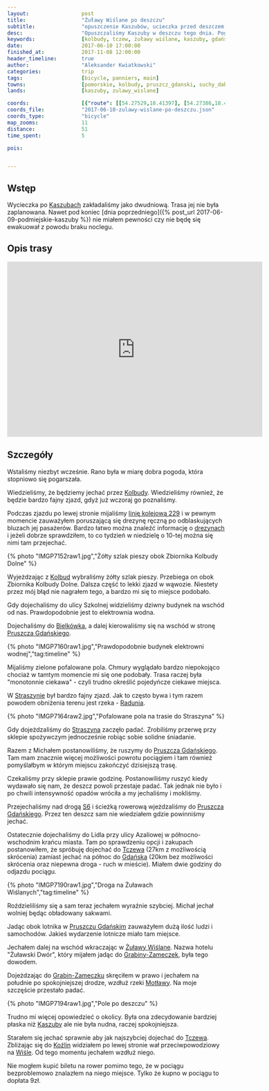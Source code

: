 ```yaml
---
layout:                 post
title:                  "Żuławy Wiślane po deszczu"
subtitle:               "opuszczenie Kaszubów, ucieczka przed deszczem i na koniec krótki przejazd przez Żuławy Wiślany aby dostać się do Tczewa"
desc:                   "Opuszczaliśmy Kaszuby w deszczu tego dnia. Pogoda miała mocny wpływ na moją chęć dłuższej jazdy. Ostatecznie gdy przestało padać udało mi się zobaczyć skrawek Żuław Wiślanych."
keywords:               [kolbudy, tczew, żuławy wiślane, kaszuby, gdańsk, deszcz]
date:                   2017-06-10 17:00:00
finished_at:            2017-11-08 12:00:00
header_timeline:        true
author:                 "Aleksander Kwiatkowski"
categories:             trip
tags:                   [bicycle, panniers, main]
towns:                  [pomorskie, kolbudy, pruszcz_gdanski, suchy_dab, tczew]
lands:                  [kaszuby, zulawy_wislane]

coords:                 [{"route": [[54.27529,18.41397], [54.27386,18.42062], [54.27847,18.43448], [54.27923,18.44899], [54.27028,18.46856], [54.27915,18.48470], [54.27431,18.49087], [54.27401,18.49766], [54.26136,18.50847], [54.26008,18.51538], [54.26837,18.55924], [54.26772,18.56555], [54.26980,18.57902], [54.28211,18.59413], [54.27710,18.59503], [54.26998,18.62052], [54.26479,18.63524], [54.26990,18.63777], [54.26918,18.64897], [54.27028,18.65623], [54.26853,18.67417], [54.26472,18.66648], [54.26369,18.67520], [54.25449,18.67215], [54.25366,18.68738], [54.24616,18.71373], [54.24493,18.75081], [54.23305,18.75849], [54.22478,18.75697], [54.21138,18.76761], [54.19733,18.76856], [54.18085,18.77980], [54.17653,18.77963], [54.17653,18.79560], [54.14718,18.80993], [54.13813,18.81585], [54.13230,18.81671], [54.11339,18.80306], [54.09552,18.79860], [54.09497,18.79229], [54.09683,18.78920]], "type": "bicycle"}]
coords_file:            "2017-06-10-zulawy-wislane-po-deszczu.json"
coords_type:            "bicycle"
map_zooms:              11
distance:               51
time_spent:             5

pois:


---
```


[wiki-gdansk]: https://pl.wikipedia.org/wiki/Gda%C5%84sk
[wiki-kaszuby]: https://pl.wikipedia.org/wiki/Kaszuby
[wiki-kolbudy]: https://pl.wikipedia.org/wiki/Kolbudy
[wiki-bielkowko]: https://pl.wikipedia.org/wiki/Bielkowo_(powiat_gda%C5%84ski)
[wiki-pruszcz-gdanski]: https://pl.wikipedia.org/wiki/Pruszcz_Gda%C5%84ski
[wiki-straszyn]: https://pl.wikipedia.org/wiki/Straszyn_(wojew%C3%B3dztwo_pomorskie)
[wiki-rzeka-radunia]: https://pl.wikipedia.org/wiki/Radunia_(rzeka)
[wiki-s6]: https://pl.wikipedia.org/wiki/Droga_ekspresowa_S6_(Polska)
[wiki-tczew]: https://pl.wikipedia.org/wiki/Tczew
[wiki-zulawy-wislane]: https://pl.wikipedia.org/wiki/%C5%BBu%C5%82awy_Wi%C5%9Blane
[wiki-grabiny-zameczek]: https://pl.wikipedia.org/wiki/Grabiny-Zameczek_(wie%C5%9B_w_wojew%C3%B3dztwie_pomorskim)
[wiki-motlawa-rzeka]: https://pl.wikipedia.org/wiki/Mot%C5%82awa
[wiki-tczew]: https://pl.wikipedia.org/wiki/Tczew
[wiki-kozliny]: https://pl.wikipedia.org/wiki/Ko%C5%BAliny_(wojew%C3%B3dztwo_pomorskie)
[wiki-wisla]: https://pl.wikipedia.org/wiki/Wis%C5%82a
[wiki-linia-229]: https://pl.wikipedia.org/wiki/Linia_kolejowa_nr_229

[kolbudy-drezyny]: http://www.drezyny.pl/


Wstęp
-----

Wycieczka po [Kaszubach][wiki-kaszuby] zakładaliśmy jako dwudniową. Trasa jej
nie była zaplanowana.
Nawet pod koniec
[dnia poprzedniego]({% post_url 2017-06-09-podmiejskie-kaszuby %})
nie miałem pewności czy nie będę się ewakuował z powodu braku noclegu.

Opis trasy
----------

<iframe height='405' width='590' frameborder='0' allowtransparency='true' scrolling='no' src='https://www.strava.com/activities/1030259980/embed/e1b76a5d16aab3d89371bc637e0c49ff291d91a3'></iframe>

Szczegóły
---------

Wstaliśmy niezbyt wcześnie. Rano była w miarę dobra pogoda, która stopniowo
się pogarszała.

Wiedzieliśmy, że będziemy jechać przez [Kolbudy][wiki-kolbudy]. Wiedzieliśmy
również, że będzie bardzo fajny zjazd, gdyż już wczoraj go poznaliśmy.

Podczas zjazdu po lewej stronie mijaliśmy [linię kolejową 229][wiki-linia-229] i
w pewnym momencie zauważyłem poruszającą się drezynę ręczną po odblaskujących
bluzach jej pasażerów.
Bardzo łatwo można znaleźć informację o [drezynach][kolbudy-drezyny] i jeżeli
dobrze sprawdziłem, to co tydzień w niedzielę o 10-tej można się nimi
tam przejechać.

{% photo "IMGP7152raw1.jpg","Żółty szlak pieszy obok Zbiornika Kolbudy Dolne" %}

Wyjeżdzając z [Kolbud][wiki-kolbudy] wybraliśmy żółty szlak pieszy.
Przebiega on obok Zbiornika Kolbudy Dolne. Dalsza część to lekki zjazd
w wąwozie. Niestety przez mój błąd nie nagrałem tego, a bardzo mi się
to miejsce podobało.

Gdy dojechaliśmy do ulicy Szkolnej widzieliśmy dziwny budynek na wschód od nas.
Prawdopodobnie jest to elektrownia wodna.

Dojechaliśmy do [Bielkówka][wiki-bielkowko], a dalej kierowaliśmy się na wschód
w stronę [Pruszcza Gdańskiego][wiki-pruszcz-gdanski].

{% photo "IMGP7160raw1.jpg","Prawdopodobnie budynek elektrowni wodnej","tag:timeline" %}

Mijaliśmy zielone pofalowane pola. Chmury wyglądało bardzo niepokojąco
chociaż w tamtym momencie mi się one podobały. Trasa raczej była "monotonnie
ciekawa" - czyli trudno określić pojedyńcze ciekawe miejsca.

W [Straszynie][wiki-straszyn] był bardzo fajny zjazd. Jak to często bywa
i tym razem powodem obniżenia terenu jest rzeka - [Radunia][wiki-rzeka-radunia].

{% photo "IMGP7164raw2.jpg","Pofalowane pola na trasie do Straszyna" %}

Gdy dojeżdzaliśmy do [Straszyna][wiki-straszyn] zaczęło padać. Zrobiliśmy przerwę
przy sklepie spożywczym jednocześnie robiąc
sobie solidne śniadanie.

Razem
z Michałem postanowiliśmy, że ruszymy do [Pruszcza Gdańskiego][wiki-pruszcz-gdanski].
Tam mam znacznie więcej możliwości powrotu pociągiem i tam również
pomyślałbym w którym miejscu zakończyć dzisiejszą trasę.

Czekaliśmy przy sklepie prawie godzinę. Postanowiliśmy ruszyć kiedy
wydawało się nam, że deszcz powoli przestaje padać. Tak jednak nie było i
po chwili intensywność opadów wróciła a my jechaliśmy i mokliśmy.

Przejechaliśmy nad drogą [S6][wiki-s6] i ścieżką rowerową wjeżdzaliśmy
do [Pruszcza Gdańskiego][wiki-pruszcz-gdanski]. Przez ten deszcz sam
nie wiedziałem gdzie powinniśmy jechać.

Ostatecznie dojechaliśmy do Lidla przy ulicy Azaliowej w północno-wschodnim
krańcu miasta.
Tam po sprawdzeniu opcji i zakupach postanowiłem, że spróbuję dojechać
do [Tczewa][wiki-tczew] (27km z możliwością skrócenia)
zamiast jechać na północ do [Gdańska][wiki-gdansk] (20km bez możliwości skrócenia
oraz niepewna droga - ruch w mieście). Miałem dwie godziny do odjazdu pociągu.

{% photo "IMGP7190raw1.jpg","Droga na Żuławach Wiślanych","tag:timeline" %}

Roździeliliśmy się a sam teraz jechałem wyraźnie szybciej. Michał jechał
wolniej będąc obładowany sakwami.

Jadąc obok lotnika w [Pruszczu Gdańskim][wiki-pruszcz-gdanski] zauważyłem dużą
ilość ludzi i samochodów. Jakieś wydarzenie lotnicze miało tam miejsce.

Jechałem dalej na wschód wkraczając w [Żuławy Wiślane][wiki-zulawy-wislane].
Nazwa hotelu "Żuławski Dwór", który mijałem jadąc do
[Grabiny-Zameczek][wiki-grabiny-zameczek],
była tego dowodem.

Dojeżdzając do [Grabin-Zameczku][wiki-grabiny-zameczek] skręciłem w prawo
i jechałem
na południe po spokojniejszej drodze, wzdłuż rzeki [Motławy][wiki-motlawa-rzeka].
Na moje szczęście przestało padać.

{% photo "IMGP7194raw1.jpg","Pole po deszczu" %}

Trudno mi więcej opowiedzieć o okolicy. Była ona zdecydowanie bardziej płaska
niż [Kaszuby][wiki-kaszuby] ale nie była nudna, raczej spokojniejsza.

Starałem się jechać sprawnie aby jak najszybciej dojechać do [Tczewa][wiki-tczew].
Zbliżając się do [Koźlin][wiki-kozliny] widziałem po lewej stronie
wał przeciwpowodziowy na [Wiśle][wiki-wisla]. Od tego momentu jechałem
wzdłuż niego.

Nie mogłem kupić biletu na rower pomimo tego, że w pociągu bezproblemowo znalazłem
na niego miejsce. Tylko że kupno w pociągu to dopłata 9zł.

